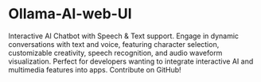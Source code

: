 # Ollama-AI-web-UI
Interactive AI Chatbot with Speech &amp; Text support. Engage in dynamic conversations with text and voice, featuring character selection, customizable creativity, speech recognition, and audio waveform visualization. Perfect for developers wanting to integrate interactive AI and multimedia features into apps. Contribute on GitHub!
